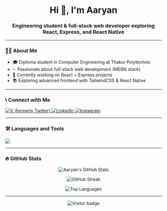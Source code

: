 <h1 align="center">Hi 👋, I'm Aaryan</h1>
<h3 align="center">Engineering student & full-stack web developer exploring React, Express, and React Native</h3>


---

<h3 align="left">👩‍💻 About Me</h3>
<ul>
  <li>🎓 Diploma student in Computer Engineering at Thakur Polytechnic</li>
  <li>✨ Passionate about full-stack web development (MERN stack)</li>
  <li>📝 Currently working on React + Express projects</li>
  <li>📚 Exploring advanced frontend with TailwindCSS & React Native</li>
</ul>

---

<h3 align="left">📞 Connect with Me</h3>
<p align="left">
  <a href="https://x.com/AaryaNParkar9" target="_blank">
<a href="https://twitter.com/aaryanparkar9" target="_blank">
  <img src="https://img.shields.io/badge/X-000000?style=for-the-badge&logo=twitter&logoColor=white" alt="X (formerly Twitter)" />
</a>
  </a>
  <a href="https://www.linkedin.com/in/aaryan-parkar-577a88271/" target="_blank">
    <img src="https://img.shields.io/badge/LinkedIn-0077B5?style=for-the-badge&logo=linkedin&logoColor=white" alt="LinkedIn"/>
  </a>
  <a href="https://www.instagram.com/p_aaryan09/" target="_blank">
    <img src="https://img.shields.io/badge/Instagram-E4405F?style=for-the-badge&logo=instagram&logoColor=white" alt="Instagram"/>
  </a>
</p>

---

<h3 align="left">🛠 Languages and Tools</h3>
<p align="left">
  <img src="https://skillicons.dev/icons?i=html,css,js,react,nodejs,express,mongodb,mysql,java,python,c,cpp,figma,androidstudio,reactnative" />
</p>

---

<h3 align="left">🔥 GitHub Stats</h3>
<p align="center">
  <img src="https://github-readme-stats.vercel.app/api?username=aaryanparkar&show_icons=true&theme=dracula" alt="Aaryan's GitHub Stats"/>
</p>
<p align="center">
  <img src="https://streak-stats.demolab.com?user=aaryanparkar&theme=dracula" alt="GitHub Streak" />
</p>
<p align="center">
  <img src="https://github-readme-stats.vercel.app/api/top-langs?username=aaryanparkar&layout=compact&theme=dracula" alt="Top Languages"/>
</p>

---

<p align="center">
  <img src="https://visitor-badge.laobi.icu/badge?page_id=aaryanparkar.aaryanparkar" alt="Visitor badge"/>
</p>
